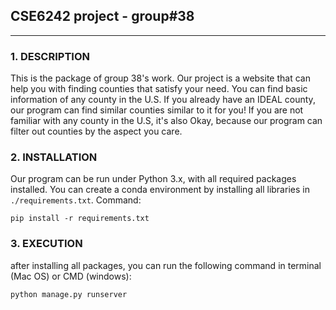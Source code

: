 ## CSE6242 project - group#38

---
### 1. DESCRIPTION
This is the package of group 38's work. Our project is a website that can help you with finding counties that satisfy your need.
You can find basic information of any county in the U.S. If you already have an IDEAL county, our program can find
similar counties similar to it for you! If you are not familiar with any county in the U.S, it's also Okay, because our program
can filter out counties by the aspect you care.

### 2. INSTALLATION
Our program can be run under Python 3.x, with all required packages installed. You can create a conda environment by installing
all libraries in `./requirements.txt`. Command:
```
pip install -r requirements.txt
```

### 3. EXECUTION
after installing all packages, you can run the following command in terminal (Mac OS) or CMD (windows):
```
python manage.py runserver
```
